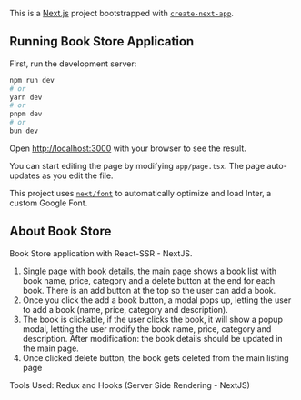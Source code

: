This is a [Next.js](https://nextjs.org/) project bootstrapped with [`create-next-app`](https://github.com/vercel/next.js/tree/canary/packages/create-next-app).

## Running Book Store Application

First, run the development server:

```bash
npm run dev
# or
yarn dev
# or
pnpm dev
# or
bun dev
```

Open [http://localhost:3000](http://localhost:3000) with your browser to see the result.

You can start editing the page by modifying `app/page.tsx`. The page auto-updates as you edit the file.

This project uses [`next/font`](https://nextjs.org/docs/basic-features/font-optimization) to automatically optimize and load Inter, a custom Google Font.

## About Book Store

Book Store application with React-SSR - NextJS.

1. Single page with book details, the main page shows a book list with book name, price, category and a delete button at the end for each book. There is an add button at the top so the user can add a book.
2. Once you click the add a book button, a modal pops up, letting the user to add a book (name, price, category and description).
3. The book is clickable, if the user clicks the book, it will show a popup modal, letting the user modify the book name, price, category and description. After modification: the book details should be updated in the main page.
4. Once clicked delete button, the book gets deleted from the main listing page

Tools Used: Redux and Hooks (Server Side Rendering - NextJS)

